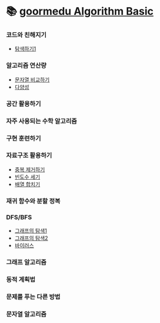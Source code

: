 
<h1>📚 <a href="https://edu.goorm.io/learn/lecture/554/%EC%95%8C%EA%B3%A0%EB%A6%AC%EC%A6%98-%EB%AC%B8%EC%A0%9C%ED%95%B4%EA%B2%B0%EA%B8%B0%EB%B2%95-%EC%9E%85%EB%AC%B8"> goormedu Algorithm Basic</a> </h1>

<h3> 코드와 친해지기 </h3>

<ul>
  <li><a href="https://github.com/wjdrbs96/goormedu_Algorithm/blob/master/CodeFun/Search1.java">탐색하기1</a></li>
</ul>

<h3> 알고리즘 연산량 </h3>

<ul>
  <li><a href="https://github.com/wjdrbs96/goormedu_Algorithm/blob/master/Algorithms/StringSolve.java">문자열 비교하기</a></li>
  <li><a href="https://github.com/wjdrbs96/goormedu_Algorithm/blob/master/Algorithms/Diversity.java">다양성 </a></li>
</ul>

<h3> 공간 활용하기 </h3>

<h3> 자주 사용되는 수학 알고리즘 </h3>

<h3> 구현 훈련하기 </h3>

<h3> 자료구조 활용하기 </h3>

<ul>
  <li><a href="https://github.com/wjdrbs96/goormedu_Algorithm/blob/master/Data_Structure/Duplicate.java">중복 제거하기</a></li>
  <li><a href="https://github.com/wjdrbs96/goormedu_Algorithm/blob/master/Data_Structure/MainFrequencyCount.java">빈도수 세기</a></li>
  <li><a href="https://github.com/wjdrbs96/goormedu_Algorithm/blob/master/Data_Structure/Main_ArraySum.java">배열 합치기</a></li>
</ul>

<h3> 재귀 함수와 분할 정복 </h3>

<h3> DFS/BFS</h3>

<ul>
  <li><a href="https://github.com/wjdrbs96/goormedu_Algorithm/blob/master/DFSBFS/GraphSearch1.java">그래프의 탐색1</a></li>
  <li><a href="https://github.com/wjdrbs96/goormedu_Algorithm/blob/master/DFSBFS/GraphSearch2.java">그래프의 탐색2</a></li>
  <li><a href="https://github.com/wjdrbs96/goormedu_Algorithm/blob/master/DFSBFS/Virus.java">바이러스</a></li>
</ul>

<h3> 그래프 알고리즘 </h3>

<h3> 동적 계획법 </h3>

<h3> 문제를 푸는 다른 방법 </h3>

<h3> 문자열 알고리즘  </h3>
